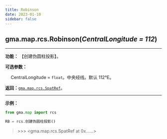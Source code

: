 ```yaml
---
title: Robinson
date: 2023-01-10
sidebar: false
---
```


## gma.map.rcs.**Robinson**(*CentralLongitude = 112*)<Badge text="1.1.2 +"/> 

---

**功能：** 【创建伪圆柱投影】。

**可选参数：**

&emsp; CentralLongitude = `float`。中央经线。默认 112°E。

**返回：**[`gma.map.rcs.SpatRef`](/UserGuide/map/rcs/SpatRef/)。

---

**示例：**
```python
from gma.map import rcs

RB = rcs.创建伪圆柱投影()
```

> \>>> <gma.map.rcs.SpatRef at 0x......>
